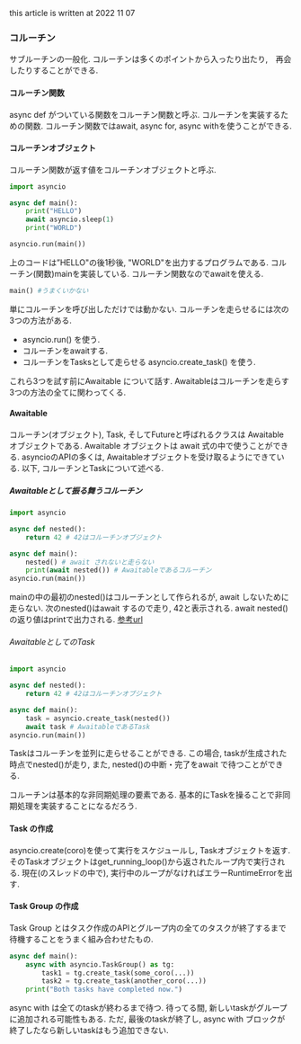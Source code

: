 <!--
title:   asyncioの翻訳memo
tags:    クソ記事,初心者
id:      b01515c6e2ce13b8a069
private: false
-->


this article is written at 2022 11 07


### コルーチン
サブルーチンの一般化.
コルーチンは多くのポイントから入ったり出たり,　再会したりすることができる.

#### コルーチン関数
async def がついている関数をコルーチン関数と呼ぶ.
コルーチンを実装するための関数.
コルーチン関数ではawait, async for, async withを使うことができる.

#### コルーチンオブジェクト
コルーチン関数が返す値をコルーチンオブジェクトと呼ぶ.

```python:c1.py
import asyncio

async def main():
    print("HELLO")
    await asyncio.sleep(1)
    print("WORLD")

asyncio.run(main())
```
上のコードは”HELLO"の後1秒後, "WORLD"を出力するプログラムである.
コルーチン(関数)mainを実装している.
コルーチン関数なのでawaitを使える.

```python:c1-1.py
main() #うまくいかない
```
単にコルーチンを呼び出しただけでは動かない.
コルーチンを走らせるには次の3つの方法がある.

- asyncio.run() を使う.
- コルーチンをawaitする.
- コルーチンをTasksとして走らせる asyncio.create_task() を使う.

これら3つを試す前にAwaitable について話す.
Awaitableはコルーチンを走らす3つの方法の全てに関わってくる.

#### Awaitable
コルーチン(オブジェクト), Task, そしてFutureと呼ばれるクラスは Awaitable オブジェクトである.
Awaitable オブジェクトは await 式の中で使うことができる.
asyncioのAPIの多くは, Awaitableオブジェクトを受け取るようにできている.
以下, コルーチンとTaskについて述べる.

##### Awaitableとして振る舞うコルーチン
```python:c2.py
import asyncio

async def nested():
    return 42 # 42はコルーチンオブジェクト

async def main():
    nested() # await されないと走らない
    print(await nested()) # Awaitableであるコルーチン
asyncio.run(main())
```
mainの中の最初のnested()はコルーチンとして作られるが, await しないために走らない.
次のnested()はawait するので走り, 42と表示される.
await nested()の返り値はprintで出力される.
[参考url](https://qiita.com/everylittle/items/57da997d9e0507050085)

###### AwaitableとしてのTask
```python:c2-2.py
import asyncio

async def nested():
    return 42 # 42はコルーチンオブジェクト

async def main():
    task = asyncio.create_task(nested())
    await task # AwaitableであるTask
asyncio.run(main())
```
Taskはコルーチンを並列に走らせることができる.
この場合, taskが生成された時点でnested()が走り, また, nested()の中断・完了をawait で待つことができる.


コルーチンは基本的な非同期処理の要素である.
基本的にTaskを操ることで非同期処理を実装することになるだろう.

#### Task の作成
asyncio.create(coro)を使って実行をスケジュールし, Taskオブジェクトを返す.
そのTaskオブジェクトはget_running_loop()から返されたループ内で実行される.
現在(のスレッドの中で), 実行中のループがなければエラーRuntimeErrorを出す.

#### Task Group の作成
Task Group とはタスク作成のAPIとグループ内の全てのタスクが終了するまで待機することをうまく組み合わせたもの.
```python:c3.py
async def main():
    async with asyncio.TaskGroup() as tg:
        task1 = tg.create_task(some_coro(...))
        task2 = tg.create_task(another_coro(...))
    print("Both tasks have completed now.")
```
async with は全てのtaskが終わるまで待つ.
待ってる間, 新しいtaskがグループに追加される可能性もある.
ただ, 最後のtaskが終了し, async with ブロックが終了したなら新しいtaskはもう追加できない.